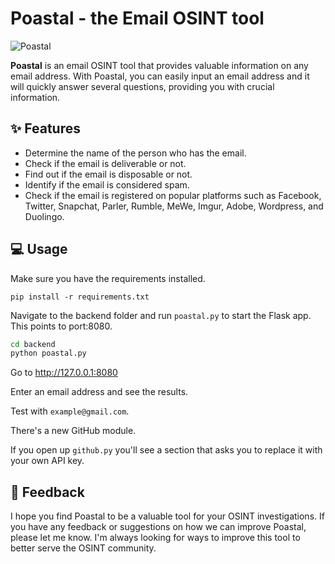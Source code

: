 # Poastal - the Email OSINT tool

![Poastal](img/logoxs.png)

**Poastal** is an email OSINT tool that provides valuable information on any email address. With Poastal, you can easily input an email address and it will quickly answer several questions, providing you with crucial information.

## ✨ Features 

- Determine the name of the person who has the email.
- Check if the email is deliverable or not.
- Find out if the email is disposable or not.
- Identify if the email is considered spam.
- Check if the email is registered on popular platforms such as Facebook, Twitter, Snapchat, Parler, Rumble, MeWe, Imgur, Adobe, Wordpress, and Duolingo.

## 💻 Usage

Make sure you have the requirements installed.

```pip install -r requirements.txt```

Navigate to the backend folder and run `poastal.py` to start the Flask app. This points to port:8080.

```bash
cd backend
python poastal.py
```

Go to http://127.0.0.1:8080

Enter an email address and see the results.

Test with `example@gmail.com`.

There's a new GitHub module. 

If you open up `github.py` you'll see a section that asks you to replace it with your own API key.

## 📣 Feedback 

I hope you find Poastal to be a valuable tool for your OSINT investigations. If you have any feedback or suggestions on how we can improve Poastal, please let me know. I'm always looking for ways to improve this tool to better serve the OSINT community.

